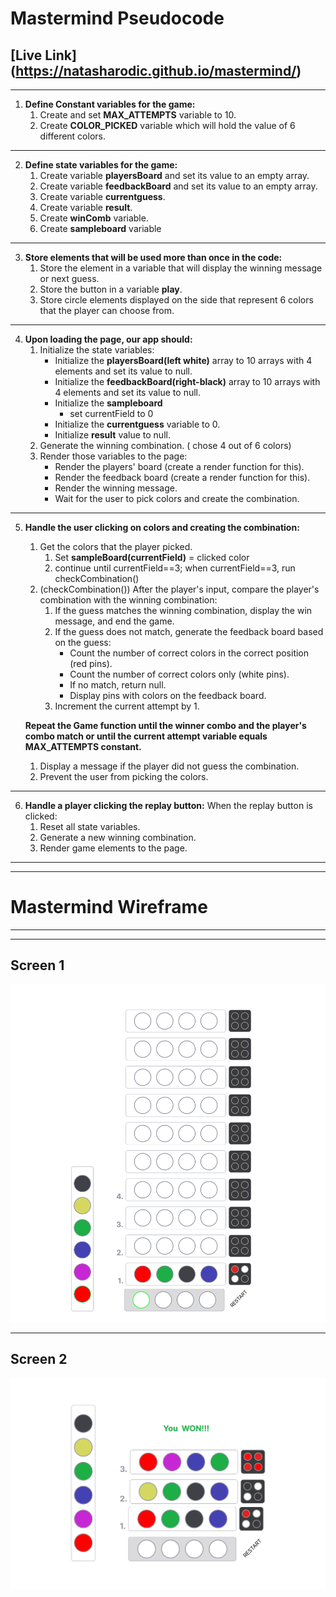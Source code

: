 # Mastermind Pseudocode
[Live Link] (https://natasharodic.github.io/mastermind/)
---

---

1. **Define Constant variables for the game:**
   1. Create and set **MAX_ATTEMPTS** variable to 10.
   2. Create **COLOR_PICKED** variable which will hold the value of 6 different colors.

---

2. **Define state variables for the game:**
   1. Create variable **playersBoard** and set its value to an empty array.
   2. Create variable **feedbackBoard** and set its value to an empty array.
   3. Create variable **currentguess**.
   4. Create variable **result**.
   5. Create **winComb** variable.
   6. Create **sampleboard** variable

---

3. **Store elements that will be used more than once in the code:**
   1. Store the element in a variable that will display the winning message or next guess.
   2. Store the button in a variable **play**.
   3. Store circle elements displayed on the side that represent 6 colors that the player can choose from.

---

4. **Upon loading the page, our app should:**
   1. Initialize the state variables:
      - Initialize the **playersBoard(left white)** array to 10 arrays with 4 elements and set its value to null.
      - Initialize the **feedbackBoard(right-black)** array to 10 arrays with 4 elements and set its value to null.
      - Initialize the **sampleboard**
        - set currentField to 0
      - Initialize the **currentguess** variable to 0.
      - Initialize **result** value to null.
   2. Generate the winning combination. ( chose 4 out of 6 colors)
   3. Render those variables to the page:
      - Render the players' board (create a render function for this).
      - Render the feedback board (create a render function for this).
      - Render the winning message.
      - Wait for the user to pick colors and create the combination.

---

5. **Handle the user clicking on colors and creating the combination:**

   1. Get the colors that the player picked.
      1. Set **sampleBoard(currentField)** = clicked color
      2. continue until currentField==3; when currentField==3, run checkCombination()
   2. (checkCombination()) After the player's input, compare the player's combination with the winning combination:
      1. If the guess matches the winning combination, display the win message, and end the game.
      2. If the guess does not match, generate the feedback board based on the guess:
         - Count the number of correct colors in the correct position (red pins).
         - Count the number of correct colors only (white pins).
         - If no match, return null.
         - Display pins with colors on the feedback board.
      3. Increment the current attempt by 1.

   **Repeat the Game function until the winner combo and the player's combo match or until the current attempt variable equals MAX_ATTEMPTS constant.**

   1. Display a message if the player did not guess the combination.
   2. Prevent the user from picking the colors.

---

6. **Handle a player clicking the replay button:** When the replay button is clicked:
   1. Reset all state variables.
   2. Generate a new winning combination.
   3. Render game elements to the page.

---

---

# Mastermind Wireframe

---

---

## Screen 1

![Mastermind-Screen1](images/Mastermind-Screen1.png)

---

## Screen 2

![Mastermind-Screen1](images/Mastermind-Screen2.png)
